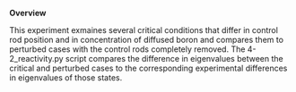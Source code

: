 <b>Overview</b>

This experiment exmaines several critical conditions that differ in control rod position and in concentration of diffused boron and compares them to perturbed cases with the control rods completely removed. The 4-2_reactivity.py script compares the difference in eigenvalues between the critical and perturbed cases to the corresponding experimental differences in eigenvalues of those states.
